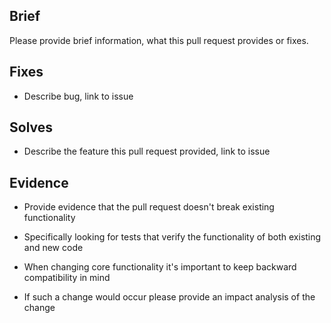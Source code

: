 ## Brief

Please provide brief information, what this pull request provides or fixes.

<!-- You can remove this section if the PR is purely enhancement -->

## Fixes

+ Describe bug, link to issue

<!-- You can remove this section if the PR is a bugfix -->

## Solves

+ Describe the feature this pull request provided, link to issue

<!-- You can skip the evidence part if the PR doesn't modify existing code -->

## Evidence

+ Provide evidence that the pull request doesn't break existing functionality

+ Specifically looking for tests that verify the functionality of both existing and new code

+ When changing core functionality it's important to keep backward compatibility in mind

+ If such a change would occur please provide an impact analysis of the change
